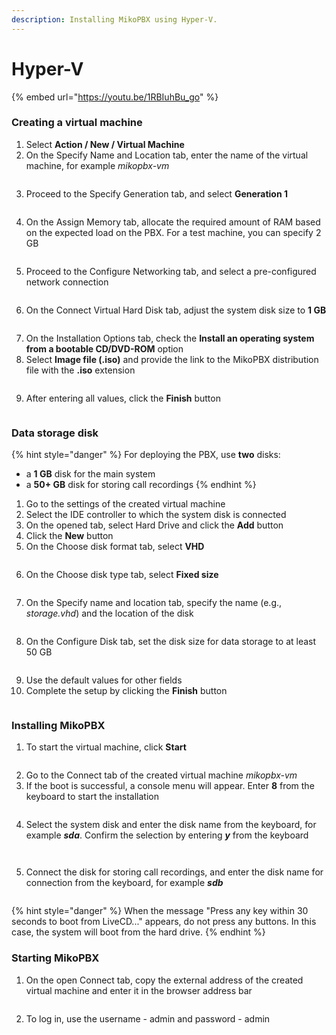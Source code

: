 ```yaml
---
description: Installing MikoPBX using Hyper-V.
---
```


# Hyper-V

{% embed url="https://youtu.be/1RBIuhBu_go" %}

### **Creating a virtual machine**

1. Select **Action / New / Virtual Machine**
2. On the Specify Name and Location tab, enter the name of the virtual machine, for example _mikopbx-vm_

<figure><img src="../../.gitbook/assets/MikoPBXHyperVInstallation_1.png" alt=""><figcaption></figcaption></figure>

3. Proceed to the Specify Generation tab, and select **Generation 1**

<figure><img src="../../.gitbook/assets/MikoPBXHyperVInstallation_2.png" alt=""><figcaption></figcaption></figure>

4. On the Assign Memory tab, allocate the required amount of RAM based on the expected load on the PBX. For a test machine, you can specify 2 GB

<figure><img src="../../.gitbook/assets/MikoPBXHyperVInstallation_3.png" alt=""><figcaption></figcaption></figure>

5. Proceed to the Configure Networking tab, and select a pre-configured network connection

<figure><img src="../../.gitbook/assets/MikoPBXHyperVInstallation_4.png" alt=""><figcaption></figcaption></figure>

6. On the Connect Virtual Hard Disk tab, adjust the system disk size to **1 GB**

<figure><img src="../../.gitbook/assets/MikoPBXHyperVInstallation_5.png" alt=""><figcaption></figcaption></figure>

7. On the Installation Options tab, check the **Install an operating system from a bootable CD/DVD-ROM** option
8. Select **Image file (.iso)** and provide the link to the MikoPBX distribution file with the **.iso** extension

<figure><img src="../../.gitbook/assets/MikoPBXHyperVInstallation_6.png" alt=""><figcaption></figcaption></figure>

9. After entering all values, click the **Finish** button

<figure><img src="../../.gitbook/assets/MikoPBXHyperVInstallation_7.png" alt=""><figcaption></figcaption></figure>

### **Data storage disk**

{% hint style="danger" %}
For deploying the PBX, use **two** disks:

* a **1 GB** disk for the main system
* a **50+ GB** disk for storing call recordings
{% endhint %}

1. Go to the settings of the created virtual machine
2. Select the IDE controller to which the system disk is connected
3. On the opened tab, select Hard Drive and click the **Add** button
4. Click the **New** button
5. On the Choose disk format tab, select **VHD**

<figure><img src="../../.gitbook/assets/MikoPBXHyperVInstallation_8.png" alt=""><figcaption></figcaption></figure>

6. On the Choose disk type tab, select **Fixed size**

<figure><img src="../../.gitbook/assets/MikoPBXHyperVInstallation_9.png" alt=""><figcaption></figcaption></figure>

7. On the Specify name and location tab, specify the name (e.g., _storage.vhd_) and the location of the disk

<figure><img src="../../.gitbook/assets/MikoPBXHyperVInstallation_10.png" alt=""><figcaption></figcaption></figure>

8. On the Configure Disk tab, set the disk size for data storage to at least 50 GB

<figure><img src="../../.gitbook/assets/MikoPBXHyperVInstallation_11.png" alt=""><figcaption></figcaption></figure>

9. Use the default values for other fields
10. Complete the setup by clicking the **Finish** button

<figure><img src="../../.gitbook/assets/MikoPBXHyperVInstallation_12.png" alt=""><figcaption></figcaption></figure>

### **Installing MikoPBX**

1. To start the virtual machine, click **Start**

<figure><img src="../../.gitbook/assets/MikoPBXHyperVInstallation_13.png" alt=""><figcaption></figcaption></figure>

2. Go to the Connect tab of the created virtual machine _mikopbx-vm_
3. If the boot is successful, a console menu will appear. Enter **8** from the keyboard to start the installation

<figure><img src="../../.gitbook/assets/MikoPBXHyperVInstallation_14.png" alt=""><figcaption></figcaption></figure>

4. Select the system disk and enter the disk name from the keyboard, for example _**sda**_. Confirm the selection by entering _**y**_ from the keyboard

<figure><img src="../../.gitbook/assets/MikoPBXHyperVInstallation_15.png" alt=""><figcaption></figcaption></figure>

<figure><img src="../../.gitbook/assets/MikoPBXHyperVInstallation_16.png" alt=""><figcaption></figcaption></figure>

5. Connect the disk for storing call recordings, and enter the disk name for connection from the keyboard, for example _**sdb**_

<figure><img src="../../.gitbook/assets/MikoPBXHyperVInstallation_17.png" alt=""><figcaption></figcaption></figure>

{% hint style="danger" %}
When the message "Press any key within 30 seconds to boot from LiveCD..." appears, do not press any buttons. In this case, the system will boot from the hard drive.
{% endhint %}

### **Starting MikoPBX**

1. On the open Connect tab, copy the external address of the created virtual machine and enter it in the browser address bar

<figure><img src="../../.gitbook/assets/MikoPBXHyperVInstallation_18.png" alt=""><figcaption></figcaption></figure>

2. To log in, use the username - admin and password - admin

<figure><img src="../../.gitbook/assets/MikoPBXHyperVInstallation_20.png" alt=""><figcaption></figcaption></figure>
